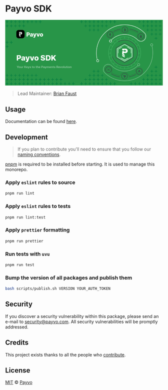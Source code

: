 # Payvo SDK

<p align="center">
    <img src="./banner.png" />
</p>

> Lead Maintainer: [Brian Faust](https://github.com/faustbrian)

## Usage

Documentation can be found [here](https://ark.dev/docs/payvo-sdk).

## Development

> If you plan to contribute you'll need to ensure that you follow our [naming conventions](./NAMING_CONVENTIONS.md).

[pnpm](https://pnpm.js.org/en/) is required to be installed before starting. It is used to manage this monorepo.

### Apply `eslint` rules to source

```bash
pnpm run lint
```

### Apply `eslint` rules to tests

```bash
pnpm run lint:test
```

### Apply `prettier` formatting

```bash
pnpm run prettier
```

### Run tests with `uvu`

```bash
pnpm run test
```

### Bump the version of all packages and publish them

```bash
bash scripts/publish.sh VERSION YOUR_AUTH_TOKEN
```

## Security

If you discover a security vulnerability within this package, please send an e-mail to security@payvo.com. All security vulnerabilities will be promptly addressed.

## Credits

This project exists thanks to all the people who [contribute](../../contributors).

## License

[MIT](LICENSE) © [Payvo](https://payvo.com)

